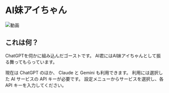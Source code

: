 # AI妹アイちゃん
![動画](./aisisteraichan.gif)
## これは何？
ChatGPTを伺かに組み込んだゴーストです。
AI君にはAI妹アイちゃんとして振る舞ってもらっています。

現在は ChatGPT のほか、 Claude と Gemini も利用できます。
利用には選択した AI サービスの API キーが必要です。
設定メニューからサービスを選択し、各 API キーを入力してください。
